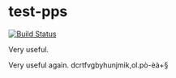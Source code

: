 # test-pps 
[![Build Status](https://travis-ci.com/test-pps/TestPps.svg?branch=master)](https://travis-ci.com/test-pps/TestPps)

Very useful.

Very useful again.
dcrtfvgbyhunjmik,ol.pò-èà+§
